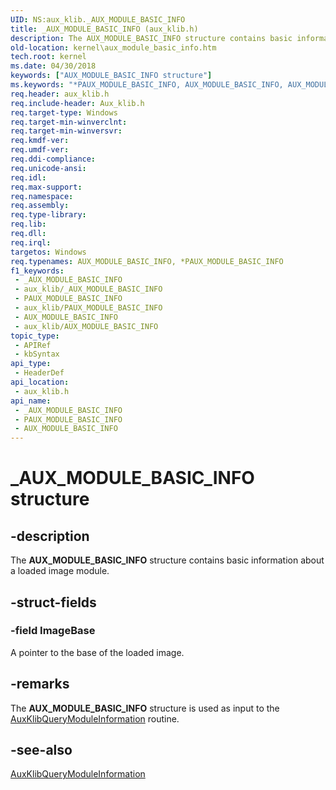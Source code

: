 ```yaml
---
UID: NS:aux_klib._AUX_MODULE_BASIC_INFO
title: _AUX_MODULE_BASIC_INFO (aux_klib.h)
description: The AUX_MODULE_BASIC_INFO structure contains basic information about a loaded image module.
old-location: kernel\aux_module_basic_info.htm
tech.root: kernel
ms.date: 04/30/2018
keywords: ["AUX_MODULE_BASIC_INFO structure"]
ms.keywords: "*PAUX_MODULE_BASIC_INFO, AUX_MODULE_BASIC_INFO, AUX_MODULE_BASIC_INFO structure [Kernel-Mode Driver Architecture], PAUX_MODULE_BASIC_INFO, PAUX_MODULE_BASIC_INFO structure pointer [Kernel-Mode Driver Architecture], _AUX_MODULE_BASIC_INFO, aux_klib/AUX_MODULE_BASIC_INFO, aux_klib/PAUX_MODULE_BASIC_INFO, aux_klib_7c33c85c-d2d1-49ea-98e2-d25299a281b9.xml, kernel.aux_module_basic_info"
req.header: aux_klib.h
req.include-header: Aux_klib.h
req.target-type: Windows
req.target-min-winverclnt: 
req.target-min-winversvr: 
req.kmdf-ver: 
req.umdf-ver: 
req.ddi-compliance: 
req.unicode-ansi: 
req.idl: 
req.max-support: 
req.namespace: 
req.assembly: 
req.type-library: 
req.lib: 
req.dll: 
req.irql: 
targetos: Windows
req.typenames: AUX_MODULE_BASIC_INFO, *PAUX_MODULE_BASIC_INFO
f1_keywords:
 - _AUX_MODULE_BASIC_INFO
 - aux_klib/_AUX_MODULE_BASIC_INFO
 - PAUX_MODULE_BASIC_INFO
 - aux_klib/PAUX_MODULE_BASIC_INFO
 - AUX_MODULE_BASIC_INFO
 - aux_klib/AUX_MODULE_BASIC_INFO
topic_type:
 - APIRef
 - kbSyntax
api_type:
 - HeaderDef
api_location:
 - aux_klib.h
api_name:
 - _AUX_MODULE_BASIC_INFO
 - PAUX_MODULE_BASIC_INFO
 - AUX_MODULE_BASIC_INFO
---
```


# _AUX_MODULE_BASIC_INFO structure


## -description

The <b>AUX_MODULE_BASIC_INFO</b> structure contains basic information about a loaded image module.

## -struct-fields

### -field ImageBase

A pointer to the base of the loaded image.

## -remarks

The <b>AUX_MODULE_BASIC_INFO</b> structure is used as input to the <a href="/windows-hardware/drivers/ddi/aux_klib/nf-aux_klib-auxklibquerymoduleinformation">AuxKlibQueryModuleInformation</a> routine.

## -see-also

<a href="/windows-hardware/drivers/ddi/aux_klib/nf-aux_klib-auxklibquerymoduleinformation">AuxKlibQueryModuleInformation</a>

